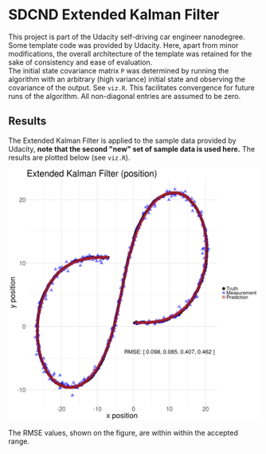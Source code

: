 # SDCND Extended Kalman Filter

This project is part of the Udacity self-driving car engineer nanodegree.  
Some template code was  provided  by Udacity. Here, apart from minor modifications, the overall architecture of the template was retained for the sake of consistency and ease of evaluation.  
The initial state  covariance matrix `P` was determined by running the algorithm with an arbitrary (high variance) initial state and observing the  covariance  of the output. See `viz.R`. This facilitates convergence for future runs of the algorithm. All non-diagonal entries are assumed to  be zero. 


## Results
The Extended Kalman Filter is applied to the sample data provided by Udacity, **note that the second "new" set of sample data is used here.** The results are plotted below (see `viz.R`). 

![EKF Results.](sample-data-output.png)

The RMSE values, shown on the figure, are within within the accepted range.


